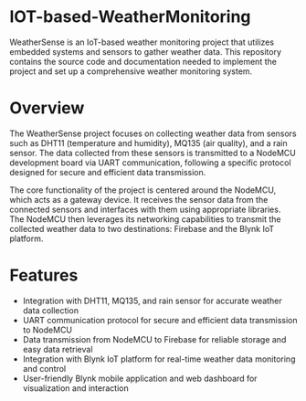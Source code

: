 # IOT-based-WeatherMonitoring
WeatherSense is an IoT-based weather monitoring project that utilizes embedded systems and sensors to gather weather data. This repository contains the source code and documentation needed to implement the project and set up a comprehensive weather monitoring system.

# Overview
The WeatherSense project focuses on collecting weather data from sensors such as DHT11 (temperature and humidity), MQ135 (air quality), and a rain sensor. The data collected from these sensors is transmitted to a NodeMCU development board via UART communication, following a specific protocol designed for secure and efficient data transmission.

The core functionality of the project is centered around the NodeMCU, which acts as a gateway device. It receives the sensor data from the connected sensors and interfaces with them using appropriate libraries. The NodeMCU then leverages its networking capabilities to transmit the collected weather data to two destinations: Firebase and the Blynk IoT platform.

# Features  
- Integration with DHT11, MQ135, and rain sensor for accurate weather data collection
- UART communication protocol for secure and efficient data transmission to NodeMCU
- Data transmission from NodeMCU to Firebase for reliable storage and easy data retrieval
- Integration with Blynk IoT platform for real-time weather data monitoring and control
- User-friendly Blynk mobile application and web dashboard for visualization and interaction  
  
  


